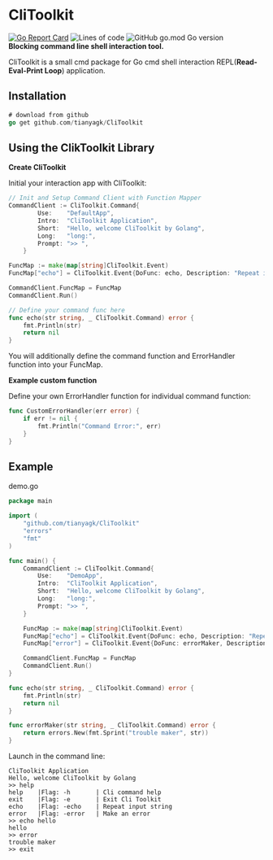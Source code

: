 # CliToolkit

[![Go Report Card](https://goreportcard.com/badge/github.com/tianyagk/CliToolkit)](https://goreportcard.com/report/github.com/tianyagk/CliToolkit)  ![Lines of code](https://img.shields.io/tokei/lines/github/tianyagk/CliToolkit)  ![GitHub go.mod Go version](https://img.shields.io/github/go-mod/go-version/tianyagk/CliToolkit)  
**Blocking command line shell interaction tool.**

CliToolkit is a small cmd package for Go cmd shell interaction REPL(**Read-Eval-Print Loop**) application.

## Installation

```go
# download from github
go get github.com/tianyagk/CliToolkit
```

## Using the ClikToolkit Library

**Create CliToolkit**

Initial your interaction app with CliToolkit:

```go
// Init and Setup Command Client with Function Mapper
CommandClient := CliToolkit.Command{
		Use:    "DefaultApp",
		Intro:  "CliToolkit Application",
		Short:  "Hello, welcome CliToolkit by Golang",
		Long:   "long:",
		Prompt: ">> ",
	}

FuncMap := make(map[string]CliToolkit.Event)
FuncMap["echo"] = CliToolkit.Event{DoFunc: echo, Description: "Repeat input string", Flag: "-echo", ErrorHandler: CliToolkit.DefaultErrorHandler}

CommandClient.FuncMap = FuncMap
CommandClient.Run()

// Define your command func here
func echo(str string, _ CliToolkit.Command) error {
	fmt.Println(str)
	return nil
}
```

You will additionally define the command function and ErrorHandler function into your FuncMap.

**Example custom function**

Define your own ErrorHandler function for individual command function:

```go
func CustomErrorHandler(err error) {
	if err != nil {
        fmt.Println("Command Error:", err)
	}
}
```



## Example

demo.go

```go
package main

import (
	"github.com/tianyagk/CliToolkit"
	"errors"
	"fmt"
)

func main() {
	CommandClient := CliToolkit.Command{
		Use:    "DemoApp",
		Intro:  "CliToolkit Application",
		Short:  "Hello, welcome CliToolkit by Golang",
		Long:   "long:",
		Prompt: ">> ",
	}

	FuncMap := make(map[string]CliToolkit.Event)
	FuncMap["echo"] = CliToolkit.Event{DoFunc: echo, Description: "Repeat input string", Flag: "-echo", ErrorHandler: CliToolkit.DefaultErrorHandler}
	FuncMap["error"] = CliToolkit.Event{DoFunc: errorMaker, Description: "Make an error", Flag: "-error", ErrorHandler: CliToolkit.DefaultErrorHandler}

	CommandClient.FuncMap = FuncMap
	CommandClient.Run()
}

func echo(str string, _ CliToolkit.Command) error {
	fmt.Println(str)
	return nil
}

func errorMaker(str string, _ CliToolkit.Command) error {
	return errors.New(fmt.Sprint("trouble maker", str))
}

```

Launch in the command line:

```shell
CliToolkit Application
Hello, welcome CliToolkit by Golang
>> help
help    |Flag: -h       | Cli command help
exit    |Flag: -e       | Exit Cli Toolkit
echo    |Flag: -echo    | Repeat input string
error   |Flag: -error   | Make an error
>> echo hello
hello
>> error
trouble maker
>> exit
```
